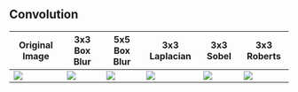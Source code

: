 Convolution
-----------

| Original Image | 3x3 Box Blur | 5x5 Box Blur | 3x3 Laplacian | 3x3 Sobel | 3x3 Roberts
|----------------|--------------|--------------|---------------|-----------|-------------|
| [![](images/orig/lenna_small.png)](../../images/orig/lenna.png) | [![](images/convolution/convolution_lenna_small_(1,1,1)(1,1,1)(1,1,1)_9.png)](../../images/convolution/convolution_lenna_(1,1,1)(1,1,1)(1,1,1)_9.png) | [![](images/convolution/convolution_lenna_small_(1,1,1,1,1)(1,1,1,1,1)(1,1,1,1,1)(1,1,1,1,1)(1,1,1,1,1)_25.png)](../../images/convolution/convolution_lenna_(1,1,1,1,1)(1,1,1,1,1)(1,1,1,1,1)(1,1,1,1,1)(1,1,1,1,1)_25.png) | [![](images/convolution/convolution_lenna_small_(0,-1,0)(-1,4,-1)(0,-1,0)_1.png)](../../images/convolution/convolution_lenna_(0,-1,0)(-1,4,-1)(0,-1,0)_1.png) | [![](images/convolution/convolution_lenna_small_(1,0,-1)(2,0,-2)(1,0,-1)_1.png)](../../images/convolution/convolution_lenna_(1,0,-1)(2,0,-2)(1,0,-1)_1.png) | [![](images/convolution/convolution_lenna_small_(0,0,0)(1,-1,0)(0,0,0)_1.png)](../../images/convolution/convolution_lenna_(0,0,0)(1,-1,0)(0,0,0)_1.png)
